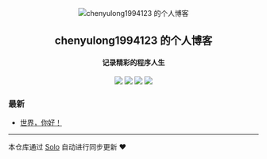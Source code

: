 <p align="center"><img alt="chenyulong1994123 的个人博客" src="https://static.b3log.org/images/brand/solo-32.png"></p><h2 align="center">
chenyulong1994123 的个人博客
</h2>

<h4 align="center">记录精彩的程序人生</h4>
<p align="center"><a title="chenyulong1994123 的个人博客" target="_blank" href="https://github.com/chenyulong1994123/solo-blog"><img src="https://img.shields.io/github/last-commit/chenyulong1994123/solo-blog.svg?style=flat-square&color=FF9900"></a>
<a title="GitHub repo size in bytes" target="_blank" href="https://github.com/chenyulong1994123/solo-blog"><img src="https://img.shields.io/github/repo-size/chenyulong1994123/solo-blog.svg?style=flat-square"></a>
<a title="Solo Version" target="_blank" href="https://github.com/b3log/solo/releases"><img src="https://img.shields.io/badge/solo-3.6.4-f1e05a.svg?style=flat-square&color=blueviolet"></a>
<a title="Hits" target="_blank" href="https://github.com/b3log/hits"><img src="https://hits.b3log.org/chenyulong1994123/solo-blog.svg"></a></p>

### 最新

* [世界，你好！](http://www.lookatyouself.top/hello-solo)



---

本仓库通过 [Solo](https://github.com/b3log/solo) 自动进行同步更新 ❤️ 